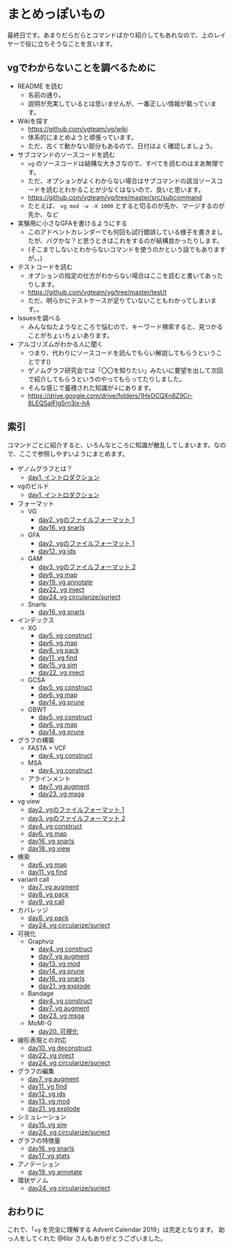 # まとめっぽいもの

最終日です。あまりだらだらとコマンドばかり紹介してもあれなので、上のレイヤーで役に立ちそうなことを言います。

## vgでわからないことを調べるために

* README を読む
  * 名前の通り。
  * 説明が充実しているとは思いませんが、一番正しい情報が載っています。
* Wikiを探す
  * https://github.com/vgteam/vg/wiki
  * 体系的にまとめようと頑張っています。
  * ただ、古くて動かない部分もあるので、日付はよく確認しましょう。
* サブコマンドのソースコードを読む
  * `vg` のソースコードは結構な大きさなので、すべてを読むのはまあ無理です。
  * ただ、オプションがよくわからない場合はサブコマンドの該当ソースコードを読むとわかることが少なくはないので、良いと思います。
  * https://github.com/vgteam/vg/tree/master/src/subcommand
  * たとえば、 `vg mod -u -X 1000`  とすると切るのが先か、マージするのが先か、など
* 実験用に小さなGFAを書けるようにする
  * このアドベントカレンダーでも何回も試行錯誤している様子を書きましたが、バグかな？と思うときはこれをするのが結構良かったりします。
  * (そこまでしないとわからないコマンドを使うのかという話でもありますが。。)
* テストコードを読む
  * オプションの指定の仕方がわからない場合はここを読むと書いてあったりします。
  * https://github.com/vgteam/vg/tree/master/test/t
  * ただ、明らかにテストケースが足りていないこともわかってしまいます。。
* Issuesを調べる
  * みんな似たようなところで悩むので、キーワード検索すると、見つかることがちょいちょいあります。
* アルゴリズムがわかる人に聞く
  * つまり、代わりにソースコードを読んでもらい解説してもらうということです()
  * ゲノムグラフ研究会では「〇〇を知りたい」みたいに要望を出して次回で紹介してもらうというのやってもらってたりしました。
  * そんな感じで蓄積された知識が↓にあります。
  *  https://drive.google.com/drive/folders/1HxOCQXn8Z9Cr-8LEQSalFlg5rn3ix-hA 

## 索引

コマンドごとに紹介すると、いろんなところに知識が散乱してしまいます。なので、ここで参照しやすいようにまとめます。

* ゲノムグラフとは？
  * [day1. イントロダクション](12-01.md)
* vgのビルド
  * [day1. イントロダクション](12-01.md)
* フォーマット
  * VG
    * [day2. vgのファイルフォーマット 1](12-02.md)
    * [day16. vg snarls](12-16.md)
  * GFA
    * [day2. vgのファイルフォーマット 1](12-02.md)
    * [day12. vg ids](12-12.md)
  * GAM
    * [day3. vgのファイルフォーマット 2](12-03.md)
    * [day6. vg map](12-06.md)
    * [day19. vg annotate](12-19.md)
    * [day22. vg inject](12-22.md)
    * [day24. vg circularize/surject](12-24.md)
  * Snarls
    * [day16. vg snarls](12-16.md)
* インデックス
  * XG
    * [day5. vg construct](12-05.md)
    * [day6. vg map](12-06.md)
    * [day8. vg pack](12-08.md)
    * [day11. vg find](12-11.md)
    * [day15. vg sim](12-15.md)
    * [day22. vg inject](12-22.md)
  * GCSA
    * [day5. vg construct](12-05.md)
    * [day6. vg map](12-06.md)
    * [day14. vg prune](12-14.md)
  * GBWT
    * [day5. vg construct](12-05.md)
    * [day6. vg map](12-06.md)
    * [day14. vg prune](12-14.md)
* グラフの構築
  * FASTA + VCF
    * [day4. vg construct](12-04.md)
  * MSA
    * [day4. vg construct](12-04.md)
  * アラインメント
    * [day7. vg augment](12-07.md)
    * [day23. vg msga](12-23.md)
* vg view
  * [day2. vgのファイルフォーマット 1](12-02.md)
  * [day3. vgのファイルフォーマット 2](12-03.md)
  * [day4. vg construct](12-04.md)
  * [day6. vg map](12-06.md)
  * [day16. vg snarls](12-16.md)
  * [day18. vg view](12-18.md)
* 検索
  * [day6. vg map](12-06.md)
  * [day11. vg find](12-11.md)
* variant call
  * [day7. vg augment](12-07.md)
  * [day8. vg pack](12-08.md)
  * [day9. vg call](12-09.md)
* カバレッジ
  * [day8. vg pack](12-08.md)
  * [day24. vg circularize/surject](12-24.md)
* 可視化
  * Graphviz
    * [day4. vg construct](12-04.md)
    * [day7. vg augment](12-07.md)
    * [day13. vg mod](12-13.md)
    * [day14. vg prune](12-14.md)
    * [day16. vg snarls](12-16.md)
    * [day21. vg explode](12-21.md)
  * Bandage
    * [day4. vg construct](12-04.md)
    * [day7. vg augment](12-07.md)
    * [day23. vg msga](12-23.md)
  * MoMI-G
    * [day20. 可視化](12-20.md)
* 線形表現との対応
  * [day10. vg deconstruct](12-10.md)
  * [day22. vg inject](12-22.md)
  * [day24. vg circularize/surject](12-24.md)
* グラフの編集
  * [day7. vg augment](12-07.md)
  * [day11. vg find](12-11.md)
  * [day12. vg ids](12-12.md)
  * [day13. vg mod](12-13.md)
  * [day21. vg explode](12-21.md)
* シミュレーション
  * [day15. vg sim](12-15.md)
  * [day24. vg circularize/surject](12-24.md)
* グラフの特徴量
  * [day16. vg snarls](12-16.md)
  * [day17. vg stats](12-17.md)
* アノテーション
  * [day19. vg annotate](12-19.md)
* 環状ゲノム
  * [day24. vg circularize/surject](12-24.md)

## おわりに

これで、「`vg` を完全に理解する Advent Calendar 2019」は完走となります。
助っ人をしてくれた @6br さんもありがとうございました。

